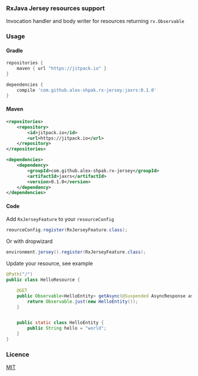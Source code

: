 ### RxJava Jersey resources support
Invocation handler and body writer for resources returning `rx.Observable`

### Usage
#### Gradle
```groovy
repositories {
    maven { url "https://jitpack.io" }
}
```
```groovy
dependencies {
    compile 'com.github.alex-shpak.rx-jersey:jaxrs:0.1.0'
}
```

#### Maven
```xml
<repositories>
    <repository>
        <id>jitpack.io</id>
        <url>https://jitpack.io</url>
    </repository>
</repositories>
```
```xml
<dependencies>
    <dependency>
        <groupId>com.github.alex-shpak.rx-jersey</groupId>
        <artifactId>jaxrs</artifactId>
        <version>0.1.0</version>
    </dependency>
</dependencies>
```
#### Code
Add `RxJerseyFeature` to your `resourceConfig`
```java
reourceConfig.register(RxJerseyFeature.class);
```
Or with dropwizard
```java
environment.jersey().register(RxJerseyFeature.class);
```

Update your resource, see example
```java
@Path("/")
public class HelloResource {

    @GET
    public Observable<HelloEntity> getAsync(@Suspended AsyncResponse asyncResponse) {
        return Observable.just(new HelloEntity());
    }


    public static class HelloEntity {
        public String hello = "world";
    }
}
```

### Licence
[MIT](LICENCE)